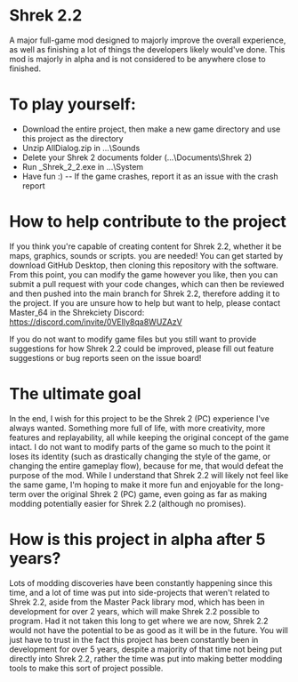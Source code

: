 # Shrek 2.2
A major full-game mod designed to majorly improve the overall experience, as well as finishing a lot of things the developers likely would've done.
This mod is majorly in alpha and is not considered to be anywhere close to finished.


# To play yourself:
- Download the entire project, then make a new game directory and use this project as the directory
- Unzip AllDialog.zip in ...\Sounds
- Delete your Shrek 2 documents folder (...\Documents\Shrek 2)
- Run _Shrek_2_2.exe in ...\System
- Have fun :) -- If the game crashes, report it as an issue with the crash report


# How to help contribute to the project
If you think you're capable of creating content for Shrek 2.2, whether it be maps, graphics, sounds or scripts. you are needed! You can get started by download GitHub Desktop, then cloning this repository with the software. From this point, you can modify the game however you like, then you can submit a pull request with your code changes, which can then be reviewed and then pushed into the main branch for Shrek 2.2, therefore adding it to the project. If you are unsure how to help but want to help, please contact Master_64 in the Shrekciety Discord: https://discord.com/invite/0VEIly8qa8WUZAzV

If you do not want to modify game files but you still want to provide suggestions for how Shrek 2.2 could be improved, please fill out feature suggestions or bug reports seen on the issue board!

# The ultimate goal
In the end, I wish for this project to be the Shrek 2 (PC) experience I've always wanted. Something more full of life, with more creativity, more features and replayability, all while keeping the original concept of the game intact. I do not want to modify parts of the game so much to the point it loses its identity (such as drastically changing the style of the game, or changing the entire gameplay flow), because for me, that would defeat the purpose of the mod. While I understand that Shrek 2.2 will likely not feel like the same game, I'm hoping to make it more fun and enjoyable for the long-term over the original Shrek 2 (PC) game, even going as far as making modding potentially easier for Shrek 2.2 (although no promises).

# How is this project in alpha after 5 years?
Lots of modding discoveries have been constantly happening since this time, and a lot of time was put into side-projects that weren't related to Shrek 2.2, aside from the Master Pack library mod, which has been in development for over 2 years, which will make Shrek 2.2 possible to program. Had it not taken this long to get where we are now, Shrek 2.2 would not have the potential to be as good as it will be in the future. You will just have to trust in the fact this project has been constantly been in development for over 5 years, despite a majority of that time not being put directly into Shrek 2.2, rather the time was put into making better modding tools to make this sort of project possible.
